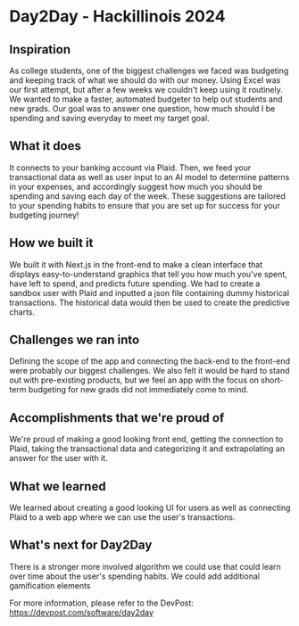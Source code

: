 # Day2Day - Hackillinois 2024
## Inspiration
As college students, one of the biggest challenges we faced was budgeting and keeping track of what we should do with our money. Using Excel was our first attempt, but after a few weeks we couldn't keep using it routinely. We wanted to make a faster, automated budgeter to help out students and new grads. Our goal was to answer one question, how much should I be spending and saving everyday to meet my target goal.

## What it does
It connects to your banking account via Plaid. Then, we feed your transactional data as well as user input to an AI model to determine patterns in your expenses, and accordingly suggest how much you should be spending and saving each day of the week. These suggestions are tailored to your spending habits to ensure that you are set up for success for your budgeting journey!

## How we built it
We built it with Next.js in the front-end to make a clean interface that displays easy-to-understand graphics that tell you how much you've spent, have left to spend, and predicts future spending. We had to create a sandbox user with Plaid and inputted a json file containing dummy historical transactions. The historical data would then be used to create the predictive charts.

## Challenges we ran into
Defining the scope of the app and connecting the back-end to the front-end were probably our biggest challenges. We also felt it would be hard to stand out with pre-existing products, but we feel an app with the focus on short-term budgeting for new grads did not immediately come to mind.

## Accomplishments that we're proud of
We're proud of making a good looking front end, getting the connection to Plaid, taking the transactional data and categorizing it and extrapolating an answer for the user with it.

## What we learned
We learned about creating a good looking UI for users as well as connecting Plaid to a web app where we can use the user's transactions.

## What's next for Day2Day
There is a stronger more involved algorithm we could use that could learn over time about the user's spending habits. We could add additional gamification elements

For more information, please refer to the DevPost: https://devpost.com/software/day2day
